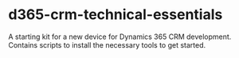 # d365-crm-technical-essentials
A starting kit for a new device for Dynamics 365 CRM development. Contains scripts to install the necessary tools to get started.
